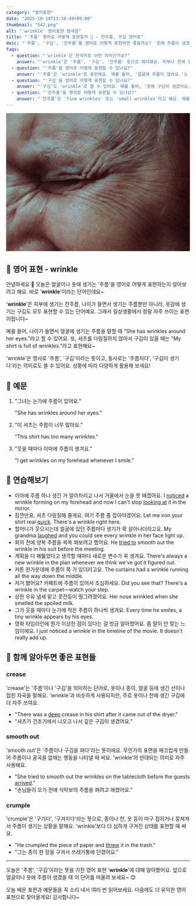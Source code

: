 ```yaml
---
category: "영어표현"
date: "2025-10-14T13:10:49+09:00"
thumbnail: "542.png"
alt: "'wrinkle' 영어표현 썸네일"
title: "'주름' 영어로 어떻게 표현할까 🧓 - 잔주름, 구김 영어로"
desc: "'주름', '구김', '잔주름'를 영어로 어떻게 표현하면 좋을까요? '옷에 주름이 생겼어요.', '얼굴에 잔주름이 보여요.' 등을 영어로 표현하는 법을 배워봅시다. 다양한 예문을 통해서 연습하고 본인의 표현으로 만들어 보세요."
faqs: 
  - question: "'wrinkle'은 한국어로 어떤 의미인가요?"
    answer: "'wrinkle'은 '주름', '구김', '잔주름' 등으로 해석돼요. 피부나 천에 생기는 작은 선이나 접힌 자국을 뜻해요."
  - question: "'주름'을 영어로 어떻게 표현할 수 있나요?"
    answer: "'주름'은 'wrinkle'로 표현해요. 예를 들어, '얼굴에 주름이 많아요.'는 'I have a lot of wrinkles on my face.'라고 해요."
  - question: "'구김'을 영어로 어떻게 표현할 수 있나요?"
    answer: "'구김'도 'wrinkle'로 쓸 수 있어요. 예를 들어, '옷에 구김이 생겼어요.'는 'There are wrinkles on my clothes.'라고 말해요."
  - question: "'잔주름'을 영어로 어떻게 표현할 수 있나요?"
    answer: "'잔주름'은 'fine wrinkles' 또는 'small wrinkles'라고 해요. 예를 들어, '눈가에 잔주름이 보여요.'는 'I can see fine wrinkles around my eyes.'라고 말해요."
---
```


!['wrinkle' 영어표현](./542.png)

## 🌟 영어 표현 - wrinkle

안녕하세요 👋 오늘은 얼굴이나 옷에 생기는 '주름'을 영어로 어떻게 표현하는지 알아보려고 해요. 바로 '**wrinkle**'이라는 단어인데요~

'**wrinkle**'은 피부에 생기는 잔주름, 나이가 들면서 생기는 주름뿐만 아니라, 옷감에 생기는 구김도 모두 표현할 수 있는 단어예요. 그래서 일상생활에서 정말 자주 쓰이는 표현이랍니다~

예를 들어, 나이가 들면서 얼굴에 생기는 주름을 말할 때 "She has wrinkles around her eyes."라고 할 수 있어요. 또, 셔츠를 다림질하지 않아서 구김이 있을 때는 "My shirt is full of wrinkles."라고 표현해요~

'wrinkle'은 명사로 '주름', '구김'이라는 뜻이고, 동사로는 '주름지다', '구김이 생기다'라는 의미로도 쓸 수 있어요. 상황에 따라 다양하게 활용해 보세요!

## 📖 예문

1. "그녀는 눈가에 주름이 있어요."

   "She has wrinkles around her eyes."

2. "이 셔츠는 주름이 너무 많아요."

   "This shirt has too many wrinkles."

3. "웃을 때마다 이마에 주름이 생겨요."

   "I get wrinkles on my forehead whenever I smile."



## 💬 연습해보기

<ul data-interactive-list>

  <li data-interactive-item>
    <span data-toggler>이마에 주름 하나 생긴 거 알아차리고 나서 거울에서 눈을 못 떼겠어요.</span>
    <span data-answer>I <a href="/blog/in-english/061.notice/">noticed</a> a wrinkle forming on my forehead and now I can't stop <a href="/blog/in-english/319.look-at/">looking at</a> it in the mirror.</span>
  </li>

  <li data-interactive-item>
    <span data-toggler>잠깐만요, 셔츠 다림질해 줄게요. 여기 주름 좀 잡아야겠어요.</span>
    <span data-answer>Let me iron your shirt real <a href="/blog/in-english/439.quick/">quick</a>. There's a wrinkle right here.</span>
  </li>

  <li data-interactive-item>
    <span data-toggler>할머니가 웃으시는데 얼굴에 있던 주름마다 생기가 확 살아나더라고요.</span>
    <span data-answer>My grandma <a href="/blog/in-english/321.laugh/">laughed</a> and you could see every wrinkle in her face light up.</span>
  </li>

  <li data-interactive-item>
    <span data-toggler>회의 전에 양복 주름을 쓱쓱 펴보려고 했어요.</span>
    <span data-answer>He <a href="/blog/in-english/117.try-to/">tried to</a> smooth out the wrinkle in his suit before the meeting.</span>
  </li>

  <li data-interactive-item>
    <span data-toggler>계획을 다 꿰뚫었다고 생각할 때마다 새로운 변수가 꼭 생겨요.</span>
    <span data-answer>There's always a new wrinkle in the plan whenever we think we've got it figured out.</span>
  </li>

  <li data-interactive-item>
    <span data-toggler>커튼 한가운데에 주름이 쭉 가 있더라고요.</span>
    <span data-answer>The curtains had a wrinkle running all the way down the middle.</span>
  </li>

  <li data-interactive-item>
    <span data-toggler>저거 봤어요? 카페트에 주름이 있어서 조심하세요.</span>
    <span data-answer>Did you see that? There's a wrinkle in the carpet—watch your step.</span>
  </li>

  <li data-interactive-item>
    <span data-toggler>상한 우유 냄새 맡고 콧잔등이 찡그려졌어요.</span>
    <span data-answer>Her nose wrinkled when she smelled the spoiled milk.</span>
  </li>

  <li data-interactive-item>
    <span data-toggler>그가 웃을 때마다 눈가에 작은 주름이 하나씩 생겨요.</span>
    <span data-answer>Every time he smiles, a tiny wrinkle appears by his eyes.</span>
  </li>

  <li data-interactive-item>
    <span data-toggler>영화 타임라인에 뭔가 이상한 점이 있다는 걸 방금 알아챘어요. 좀 말이 안 맞는 느낌이에요.</span>
    <span data-answer>I just noticed a wrinkle in the timeline of the movie. It doesn't really add up.</span>
  </li>

</ul>

## 🤝 함께 알아두면 좋은 표현들

### crease

'crease'는 '주름'이나 '구김'을 의미하는 단어로, 옷이나 종이, 얼굴 등에 생긴 선이나 접힌 자국을 말해요. 'wrinkle'과 비슷하게 사용되지만, 주로 옷이나 천에 생긴 구김에 더 자주 쓰여요.

- "There was a [deep](/blog/in-english/428.deep/) crease in his shirt after it came out of the dryer."
- "셔츠가 건조기에서 나오고 나서 깊은 구김이 생겼어요."

### smooth out

'smooth out'은 '주름이나 구김을 펴다'라는 뜻이에요. 무언가의 표면을 매끄럽게 만들어 주름이나 굴곡을 없애는 행동을 나타낼 때 써요. 'wrinkle'의 반대되는 의미로 자주 사용돼요.

- "She tried to smooth out the wrinkles on the tablecloth before the guests [arrived](/blog/in-english/403.arrive/)."
- "손님들이 오기 전에 식탁보의 주름을 펴려고 애썼어요."

### crumple

'crumple'은 '구기다', '구겨지다'라는 뜻으로, 종이나 천, 옷 등이 마구 접히거나 뭉쳐져서 주름이 생기는 상황을 말해요. 'wrinkle'보다 더 심하게 구겨진 상태를 표현할 때 써요.

- "He crumpled the piece of paper and [threw](/blog/in-english/458.throw/) it in the trash."
- "그는 종이 한 장을 구겨서 쓰레기통에 던졌어요."

---

오늘은 '주름', '구김'이라는 뜻을 가진 영어 표현 '**wrinkle**'에 대해 알아봤어요. 앞으로 얼굴이나 옷에 주름이 생겼을 때 이 단어를 떠올려 보세요~ 😊

오늘 배운 표현과 예문들을 꼭 소리 내서 여러 번 읽어보세요. 다음에도 더 유익한 영어 표현으로 찾아올게요! 감사합니다~

